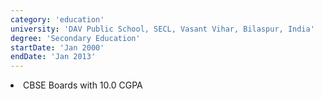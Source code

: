 ```yaml
---
category: 'education'
university: 'DAV Public School, SECL, Vasant Vihar, Bilaspur, India'
degree: 'Secondary Education'
startDate: 'Jan 2000'
endDate: 'Jan 2013'
---
```


<li>CBSE Boards with 10.0 CGPA
